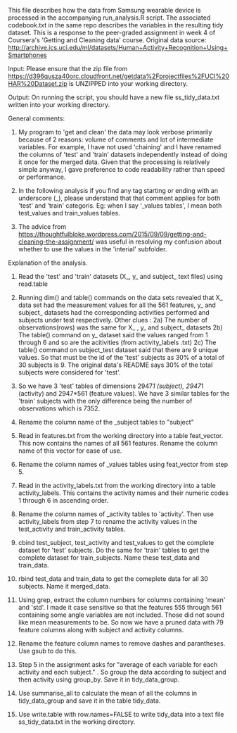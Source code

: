 This file describes how the data from Samsung wearable device is processed in the accompanying run_analysis.R script. The associated codebook.txt in the same repo describes the variables in the resulting tidy dataset. This is a response to the peer-graded assignment in week 4 of Coursera's 'Getting and Cleaning data' course. Original data source: http://archive.ics.uci.edu/ml/datasets/Human+Activity+Recognition+Using+Smartphones

Input:
Please ensure that the zip file from https://d396qusza40orc.cloudfront.net/getdata%2Fprojectfiles%2FUCI%20HAR%20Dataset.zip is UNZIPPED into your working directory.

Output:
On running the script, you should have a new file ss_tidy_data.txt written into your working directory.


General comments:
1) My program to 'get and clean' the data may look verbose primarily because of 2 reasons: volume of comments and lot of intermediate variables. For example, I have not used 'chaining' and I have renamed the columns of 'test' and 'train' datasets independently instead of doing it once  for the merged data. Given that the processing is relatively simple anyway, I gave preference to code readability rather than speed or performance.

2) In the following analysis if you find any tag starting or ending with an underscore (_), please understand that that comment applies for both 'test' and 'train' categoris. Eg: when I say '_values tables', I mean both test_values and train_values tables.

3) The advice from https://thoughtfulbloke.wordpress.com/2015/09/09/getting-and-cleaning-the-assignment/  was useful in resolving my confusion about whether to use the values in the 'interial' subfolder.

Explanation of the analysis.
1) Read the 'test' and 'train' datasets (X_, y_ and subject_ text files) using read.table

2) Running dim() and table() commands on the data sets revealed that X_ data set had the measurement values for all the 561 features, y_ and subject_ datasets had the corresponding activities performed and subjects under test respectively.
Other clues :
  2a) The number of observations(rows) was the same for X_ , y_ and       subject_ datasets
  2b) The table() command on y_ dataset said the values ranged from       1 through 6 and so are the acitivities (from activity_labels       .txt)
  2c) The table() command on subject_test dataset said that there        are 9 unique values. So that must be the id of the 'test'          subjects as 30% of a total of 30 subjects is 9. The original       data's README says 30% of the total subjects were considered       for 'test'.

3) So we have 3 'test' tables of dimensions 2947*1 (subject), 2947*1 (activity) and 2947*561 (feature values). We have 3 similar tables for the 'train' subjects with the only difference being the number of observations which is 7352.

4) Rename the column name of the _subject tables to "subject"

5) Read in features.txt from the working directory into a table feat_vector. This now contains the names of all 561 features. Rename the column name of this vector for ease of use.

6) Rename the column names of _values tables using feat_vector from step 5.

7) Read in the activity_labels.txt from the working directory into a table activity_labels. This contains the activity names and their numeric codes 1 through 6 in ascending order.

8) Rename the column names of _activity tables to 'activity'. Then use activity_labels from step 7 to rename the activity values in the test_activity and train_activity tables.

9) cbind test_subject, test_activity and test_values to get the complete dataset for 'test' subjects. Do the same for 'train' tables to get the complete dataset for train_subjects. Name these test_data and train_data.

10) rbind test_data and train_data to get the comeplete data for all 30 subjects. Name it merged_data.

11) Using grep, extract the column numbers for columns containing 'mean' and 'std'. I made it case sensitive so that the features 555 through 561 containing some angle variables are not included. Those did not sound like mean measurements to be. So now we have a pruned data with 79 feature columns along with subject and activity columns.

12) Rename the feature column names to remove dashes and parantheses. Use gsub to do this.

13) Step 5 in the assignment asks for "average of each variable for each activity and each subject." . So group the data according to subject and then activity using group_by. Save it in tidy_data_group.

14) Use summarise_all to calculate the mean of all the columns in tidy_data_group and save it in the table tidy_data.

15) Use write.table with row.names=FALSE to write tidy_data into a text file ss_tidy_data.txt in the working directory.
